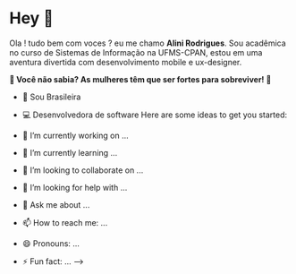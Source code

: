 # Hey 👋

Ola ! tudo bem com voces ? eu me chamo  **Alini Rodrigues**. Sou acadêmica no curso de Sistemas de Informação na UFMS-CPAN, estou em uma aventura divertida com desenvolvimento mobile e ux-designer.

**⁠🌸 Você não sabia? As mulheres têm que ser fortes para sobreviver! 💪**
      

 -  📍 Sou Brasileira 
 - 💻 Desenvolvedora de software 
Here are some ideas to get you started:

- 🔭 I’m currently working on ...
- 🌱 I’m currently learning ...
- 👯 I’m looking to collaborate on ...
- 🤔 I’m looking for help with ...
- 💬 Ask me about ...
- 📫 How to reach me: ...
- 😄 Pronouns: ...
- ⚡ Fun fact: ...
-->
